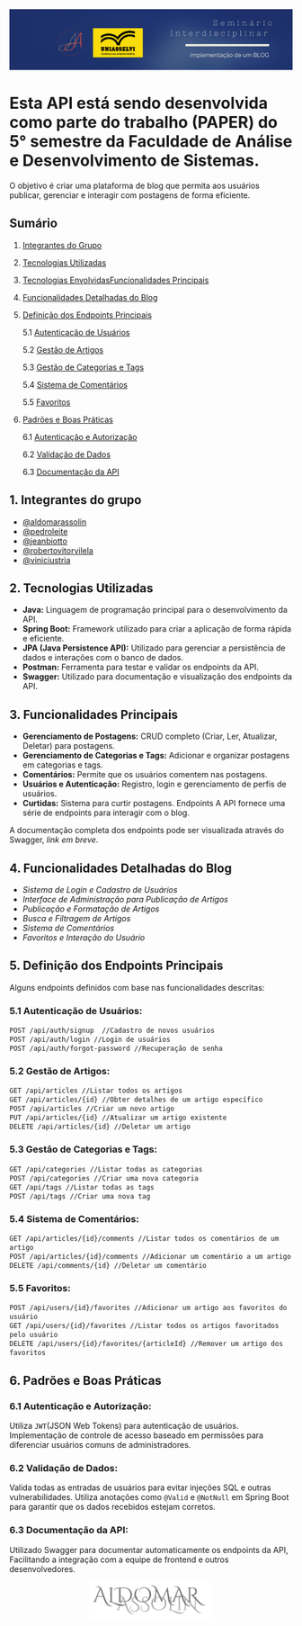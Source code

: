 
<div align="center">
    <img src="https://github.com/AldomarAssolin/blog/blob/main/src/assets/images/SeminarioInterdisciplinar.png?raw=true" width="920"/>
</div>

# Esta API está sendo desenvolvida como parte do trabalho (PAPER) do 5° semestre da Faculdade de Análise e Desenvolvimento de Sistemas. 
 O objetivo é criar uma plataforma de blog que permita aos usuários publicar, gerenciar e interagir com postagens de forma eficiente.

## **Sumário**
1. [Integrantes do Grupo](#integrantes)  
2. [Tecnologias Utilizadas](#tecnologias)
3. [Tecnologias EnvolvidasFuncionalidades Principais](#principais)  
4. [Funcionalidades Detalhadas do Blog](#funcionalidades)
5. [Definição dos Endpoints Principais](#endpoints)
   
   5.1 [Autenticação de Usuários](#usuarios)
   
   5.2 [Gestão de Artigos](#artigos)
   
   5.3 [Gestão de Categorias e Tags](#categorias)
   
   5.4 [Sistema de Comentários](#comentarios)
   
   5.5 [Favoritos](#favoritos)
   
6. [Padrões e Boas Práticas](#padroes)
   
   6.1 [Autenticação e Autorização](#autenticacao)
   
   6.2 [Validação de Dados](#validacao)
   
   6.3 [Documentação da API](#documantacao)

## 1. Integrantes do grupo <a name="integrantes"></a>

- [@aldomarassolin](https://www.github.com/AldomarAssolin)
- [@pedroleite](https://github.com/PedroLeite009)
- [@jeanbiotto](https://www.github.com/jeanbiotto)
- [@robertovitorvilela](https://www.github.com/#)
- [@viniciustria](https://www.github.com/jeanbiotto)

## 2. Tecnologias Utilizadas <a name="tecnologias"></a>
- **Java:** Linguagem de programação principal para o desenvolvimento da API.
- **Spring Boot:** Framework utilizado para criar a aplicação de forma rápida e eficiente.
- **JPA (Java Persistence API):** Utilizado para gerenciar a persistência de dados e interações com o banco de dados.
- **Postman:** Ferramenta para testar e validar os endpoints da API.
- **Swagger:** Utilizado para documentação e visualização dos endpoints da API.

## 3. Funcionalidades Principais <a name="principais"></a>
- **Gerenciamento de Postagens:** CRUD completo (Criar, Ler, Atualizar, Deletar) para postagens.
- **Gerenciamento de Categorias e Tags:** Adicionar e organizar postagens em categorias e tags.
- **Comentários:** Permite que os usuários comentem nas postagens.
- **Usuários e Autenticação:** Registro, login e gerenciamento de perfis de usuários.
- **Curtidas:** Sistema para curtir postagens.
Endpoints
A API fornece uma série de endpoints para interagir com o blog. 

A documentação completa dos endpoints pode ser visualizada através do Swagger, *link em breve*.

## 4. Funcionalidades Detalhadas do Blog <a name="funcionalidades"></a>

- *Sistema de Login e Cadastro de Usuários*
- *Interface de Administração para Publicação de Artigos*
- *Publicação e Formatação de Artigos*
- *Busca e Filtragem de Artigos*
- *Sistema de Comentários*
- *Favoritos e Interação do Usuário*

## 5. Definição dos Endpoints Principais <a name="endpoints"></a>
Alguns endpoints definidos com base nas funcionalidades descritas:

### 5.1 Autenticação de Usuários: <a name="usuarios"></a>
````http
POST /api/auth/signup  //Cadastro de novos usuários
POST /api/auth/login //Login de usuários
POST /api/auth/forgot-password //Recuperação de senha
````


### 5.2 Gestão de Artigos: <a name="artigos"></a>
````http
GET /api/articles //Listar todos os artigos
GET /api/articles/{id} //Obter detalhes de um artigo específico
POST /api/articles //Criar um novo artigo
PUT /api/articles/{id} //Atualizar um artigo existente
DELETE /api/articles/{id} //Deletar um artigo
````

### 5.3 Gestão de Categorias e Tags: <a name="categorias"></a>
````http
GET /api/categories //Listar todas as categorias
POST /api/categories //Criar uma nova categoria
GET /api/tags //Listar todas as tags
POST /api/tags //Criar uma nova tag
````

### 5.4 Sistema de Comentários: <a name="comentarios"></a>
````http
GET /api/articles/{id}/comments //Listar todos os comentários de um artigo
POST /api/articles/{id}/comments //Adicionar um comentário a um artigo
DELETE /api/comments/{id} //Deletar um comentário
````


### 5.5 Favoritos: <a name="favoritos"></a>
````http
POST /api/users/{id}/favorites //Adicionar um artigo aos favoritos do usuário
GET /api/users/{id}/favorites //Listar todos os artigos favoritados pelo usuário
DELETE /api/users/{id}/favorites/{articleId} //Remover um artigo dos favoritos
````


## 6. Padrões e Boas Práticas <a name="padroes"></a>
### 6.1 Autenticação e Autorização: <a name="autenticacao"></a>

Utiliza `JWT`(JSON Web Tokens) para autenticação de usuários.
Implementação de controle de acesso baseado em permissões para diferenciar usuários comuns de administradores.

### 6.2 Validação de Dados: <a name="validacao"></a>

Valida todas as entradas de usuários para evitar injeções SQL e outras vulnerabilidades.
Utiliza anotações como `@Valid` e `@NotNull` em Spring Boot para garantir que os dados recebidos estejam corretos.

### 6.3 Documentação da API: <a name="documentacao"></a>

Utilizado Swagger para documentar automaticamente os endpoints da API,
Facilitando a integração com a equipe de frontend e outros desenvolvedores.

<div align="center">
    <img src="https://github.com/AldomarAssolin/blog/blob/main/src/assets/images/logo_black-recort.png?raw=true" width="220"/>
</div>
